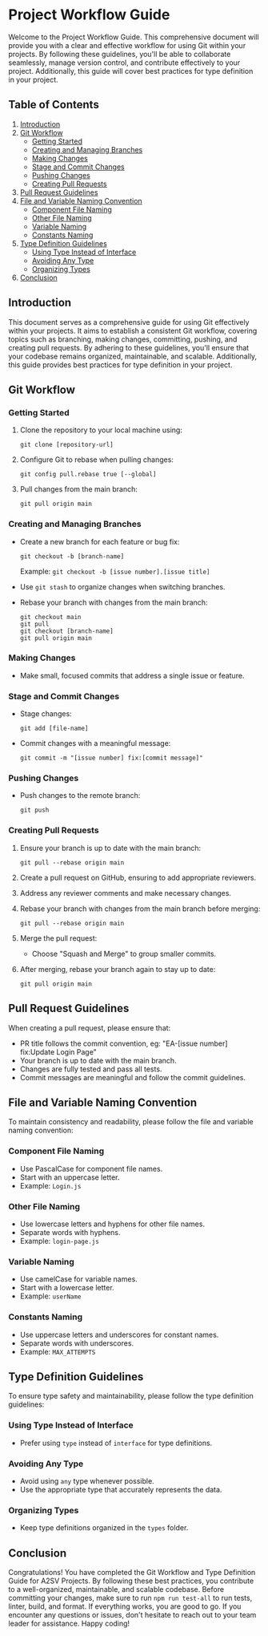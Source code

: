 # Project Workflow Guide

Welcome to the Project Workflow Guide. This comprehensive document will provide you with a clear and effective workflow for using Git within your projects. By following these guidelines, you'll be able to collaborate seamlessly, manage version control, and contribute effectively to your project. Additionally, this guide will cover best practices for type definition in your project.

## Table of Contents

1. [Introduction](#introduction)
2. [Git Workflow](#git-workflow)
    - [Getting Started](#getting-started)
    - [Creating and Managing Branches](#creating-and-managing-branches)
    - [Making Changes](#making-changes)
    - [Stage and Commit Changes](#stage-and-commit-changes)
    - [Pushing Changes](#pushing-changes)
    - [Creating Pull Requests](#creating-pull-requests)
3. [Pull Request Guidelines](#pull-request-guidelines)
4. [File and Variable Naming Convention](#file-and-variable-naming-convention)
    - [Component File Naming](#component-file-naming)
    - [Other File Naming](#other-file-naming)
    - [Variable Naming](#variable-naming)
    - [Constants Naming](#constants-naming)
5. [Type Definition Guidelines](#type-definition-guidelines)
    - [Using Type Instead of Interface](#using-type-instead-of-interface)
    - [Avoiding Any Type](#avoiding-any-type)
    - [Organizing Types](#organizing-types)
6. [Conclusion](#conclusion)

## Introduction

This document serves as a comprehensive guide for using Git effectively within your projects. It aims to establish a consistent Git workflow, covering topics such as branching, making changes, committing, pushing, and creating pull requests. By adhering to these guidelines, you'll ensure that your codebase remains organized, maintainable, and scalable. Additionally, this guide provides best practices for type definition in your project.

## Git Workflow

### Getting Started

1. Clone the repository to your local machine using:

    ```
    git clone [repository-url]
    ```

2. Configure Git to rebase when pulling changes:

    ```
    git config pull.rebase true [--global]
    ```

3. Pull changes from the main branch:
    ```
    git pull origin main
    ```

### Creating and Managing Branches

-   Create a new branch for each feature or bug fix:

    ```
    git checkout -b [branch-name]
    ```

    Example: `git checkout -b [issue number].[issue title]`

-   Use `git stash` to organize changes when switching branches.

-   Rebase your branch with changes from the main branch:
    ```
    git checkout main
    git pull
    git checkout [branch-name]
    git pull origin main
    ```

### Making Changes

-   Make small, focused commits that address a single issue or feature.

### Stage and Commit Changes

-   Stage changes:

    ```
    git add [file-name]
    ```

-   Commit changes with a meaningful message:
    ```
    git commit -m "[issue number] fix:[commit message]"
    ```

### Pushing Changes

-   Push changes to the remote branch:
    ```
    git push
    ```

### Creating Pull Requests

1. Ensure your branch is up to date with the main branch:

    ```
    git pull --rebase origin main
    ```

2. Create a pull request on GitHub, ensuring to add appropriate reviewers.

3. Address any reviewer comments and make necessary changes.

4. Rebase your branch with changes from the main branch before merging:

    ```
    git pull --rebase origin main
    ```

5. Merge the pull request:

    - Choose "Squash and Merge" to group smaller commits.

6. After merging, rebase your branch again to stay up to date:
    ```
    git pull origin main
    ```

## Pull Request Guidelines

When creating a pull request, please ensure that:

-   PR title follows the commit convention, eg: "EA-[issue number] fix:Update Login Page"
-   Your branch is up to date with the main branch.
-   Changes are fully tested and pass all tests.
-   Commit messages are meaningful and follow the commit guidelines.

## File and Variable Naming Convention

To maintain consistency and readability, please follow the file and variable naming convention:

### Component File Naming

-   Use PascalCase for component file names.
-   Start with an uppercase letter.
-   Example: `Login.js`

### Other File Naming

-   Use lowercase letters and hyphens for other file names.
-   Separate words with hyphens.
-   Example: `login-page.js`

### Variable Naming

-   Use camelCase for variable names.
-   Start with a lowercase letter.
-   Example: `userName`

### Constants Naming

-   Use uppercase letters and underscores for constant names.
-   Separate words with underscores.
-   Example: `MAX_ATTEMPTS`

## Type Definition Guidelines

To ensure type safety and maintainability, please follow the type definition guidelines:

### Using Type Instead of Interface

-   Prefer using `type` instead of `interface` for type definitions.

### Avoiding Any Type

-   Avoid using `any` type whenever possible.
-   Use the appropriate type that accurately represents the data.

### Organizing Types

-   Keep type definitions organized in the `types` folder.

## Conclusion

Congratulations! You have completed the Git Workflow and Type Definition Guide for A2SV Projects. By following these best practices, you contribute to a well-organized, maintainable, and scalable codebase. Before committing your changes, make sure to run `npm run test-all` to run tests, linter, build, and format. If everything works, you are good to go. If you encounter any questions or issues, don't hesitate to reach out to your team leader for assistance. Happy coding!
